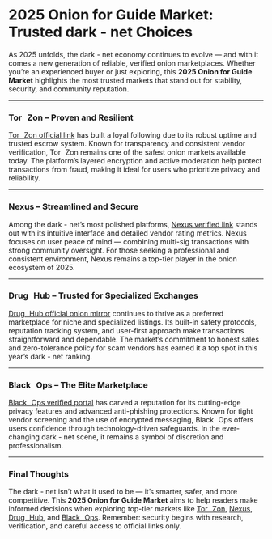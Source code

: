 # 2025 Onion for Guide Market: Trusted dark - net Choices  

As 2025 unfolds, the dark - net economy continues to evolve — and with it comes a new generation of reliable, verified onion marketplaces. Whether you’re an experienced buyer or just exploring, this **2025 Onion for Guide Market** highlights the most trusted markets that stand out for stability, security, and community reputation.  

---

### Tor&#8199;Zon – Proven and Resilient  

<a href="http://%74%6F&#114;%7A&#111;%6E&#53;&#108;%6D%76%36&#109;%37%77%73&#53;%74%61&#54;&#101;%68%33%72&#54;&#51;%73%68%6B&#106;&#98;&#122;&#50;&#109;%71&#114;&#102;&#55;&#121;&#109;&#106;&#114;%6D&#103;&#114;&#117%32&#98;%6F&#103;%66&#110;%65&#99;&#51;&#121;&#100;&#46;%6F%6E%69&#111;%6E">Tor&#8199;Zon official link</a> has built a loyal following due to its robust uptime and trusted escrow system. Known for transparency and consistent vendor verification, Tor&#8199;Zon remains one of the safest onion markets available today. The platform’s layered encryption and active moderation help protect transactions from fraud, making it ideal for users who prioritize privacy and reliability.  

---

### Nexus – Streamlined and Secure  

Among the dark - net’s most polished platforms, <a href="http://%6E&#101;&#120;%75&#115;&#122;%68%6E&#55;%66%79&#55;&#120;&#103;&#55;%75%64&#116;&#118;%34&#51;&#118;&#105;&#104;&#110;%68%76%71&#53;%79&#108;&#114;&#53;%37%62%34%70%6E%74%65&#117&#109;&#54;%78%36&#111;%6E&#114;%6E&#116;%77%62%35%75%71&#100;&#46;&#111;%6E%69%6F&#110;">Nexus verified link</a> stands out with its intuitive interface and detailed vendor rating metrics. Nexus focuses on user peace of mind — combining multi-sig transactions with strong community oversight. For those seeking a professional and consistent environment, Nexus remains a top-tier player in the onion ecosystem of 2025.  

---

### Drug&#8199;Hub – Trusted for Specialized Exchanges  

<a href="http://&#100;%72%75&#103;&#104;&#117&#98;&#50;%70&#119;&#122;%6B&#122;%6A%74&#99;&#117&#97;%72%66%35%70%32&#102;%36%73%78%6D&#104;&#55;&#116;&#106;&#117%69%79%77&#52;%75%77&#99;%61&#104;&#52;&#104;%6A&#116;&#102;%34%37%6F%69%70&#99;&#105;%61%64&#46;%6F%6E%69%6F%6E">Drug&#8199;Hub official onion mirror</a> continues to thrive as a preferred marketplace for niche and specialized listings. Its built-in safety protocols, reputation tracking system, and user-first approach make transactions straightforward and dependable. The market’s commitment to honest sales and zero-tolerance policy for scam vendors has earned it a top spot in this year’s dark - net ranking.  

---

### Black&#8199;Ops – The Elite Marketplace  

<a href="http://%62&#108;&#97;%63%6B&#111;&#112;%73&#97;%61&#120;%37%69&#101;%65&#108;&#106;%65%63%74&#118;%69&#51;%76&#110;&#51;%61%35&#109;%32%77%66%73%73&#121;%6C&#99;%64%71%61%73%77&#114;%76&#108;&#98;&#101;%70&#116;&#119;&#122;&#118;&#53;&#111;%69%64&#46;%6F%6E%69%6F%6E">Black&#8199;Ops verified portal</a> has carved a reputation for its cutting-edge privacy features and advanced anti-phishing protections. Known for tight vendor screening and the use of encrypted messaging, Black&#8199;Ops offers users confidence through technology-driven safeguards. In the ever-changing dark - net scene, it remains a symbol of discretion and professionalism.  

---

### Final Thoughts  

The dark - net isn’t what it used to be — it’s smarter, safer, and more competitive. This **2025 Onion for Guide Market** aims to help readers make informed decisions when exploring top-tier markets like <a href="http://%74%6F&#114;%7A&#111;%6E&#53;&#108;%6D%76%36&#109;%37%77%73&#53;%74%61&#54;&#101;%68%33%72&#54;&#51;%73%68%6B&#106;&#98;&#122;&#50;&#109;%71&#114;&#102;&#55;&#121;&#109;&#106;&#114;%6D&#103;&#114;&#117%32&#98;%6F&#103;%66&#110;%65&#99;&#51;&#121;&#100;&#46;%6F%6E%69&#111;%6E">Tor&#8199;Zon</a>, <a href="http://%6E&#101;&#120;%75&#115;&#122;%68%6E&#55;%66%79&#55;&#120;&#103;&#55;%75%64&#116;&#118;%34&#51;&#118;&#105;&#104;&#110;%68%76%71&#53;%79&#108;&#114;&#53;%37%62%34%70%6E%74%65&#117&#109;&#54;%78%36&#111;%6E&#114;%6E&#116;%77%62%35%75%71&#100;&#46;&#111;%6E%69%6F&#110;">Nexus</a>, <a href="http://&#100;%72%75&#103;&#104;&#117&#98;&#50;%70&#119;&#122;%6B&#122;%6A%74&#99;&#117&#97;%72%66%35%70%32&#102;%36%73%78%6D&#104;&#55;&#116;&#106;&#117%69%79%77&#52;%75%77&#99;%61&#104;&#52;&#104;%6A&#116;&#102;%34%37%6F%69%70&#99;&#105;%61%64&#46;%6F%6E%69%6F%6E">Drug&#8199;Hub</a>, and <a href="http://%62&#108;&#97;%63%6B&#111;&#112;%73&#97;%61&#120;%37%69&#101;%65&#108;&#106;%65%63%74&#118;%69&#51;%76&#110;&#51;%61%35&#109;%32%77%66%73%73&#121;%6C&#99;%64%71%61%73%77&#114;%76&#108;&#98;&#101;%70&#116;&#119;&#122;&#118;&#53;&#111;%69%64&#46;%6F%6E%69%6F%6E">Black&#8199;Ops</a>. Remember: security begins with research, verification, and careful access to official links only.  